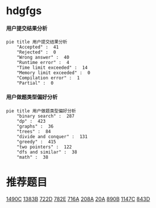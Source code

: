 # hdgfgs

<!-- tabs:start -->



#### **用户提交结果分析**

```mermaid
pie title 用户提交结果分析
    "Accepted" :  41
    "Rejected" :  0
    "Wrong answer" :  40
    "Runtime error" :  4
    "Time limit exceeded" :  14
    "Memory limit exceeded" :  0
    "Compilation error" :  1
    "Partial" :  0
```

#### **用户做题类型偏好分析**

```mermaid
pie title 用户做题类型偏好分析
    "binary search" :  287
    "dp" :  423
    "graphs" :  36
    "trees" :  84
    "divide and conquer" :  131
    "greedy" :  415
    "two pointers" :  122
    "dfs and similar" :  38
    "math" :  38
```



<!-- tabs:end -->
# 推荐题目
[1490C](https://codeforces.com/contest/1490/problem/C)
[1383B](https://codeforces.com/contest/1383/problem/B)
[722D](https://codeforces.com/contest/722/problem/D)
[782E](https://codeforces.com/contest/782/problem/E)
[716A](https://codeforces.com/contest/716/problem/A)
[208A](https://codeforces.com/contest/208/problem/A)
[20A](https://codeforces.com/contest/20/problem/A)
[890B](https://codeforces.com/contest/890/problem/B)
[1147C](https://codeforces.com/contest/1147/problem/C)
[843D](https://codeforces.com/contest/843/problem/D)

